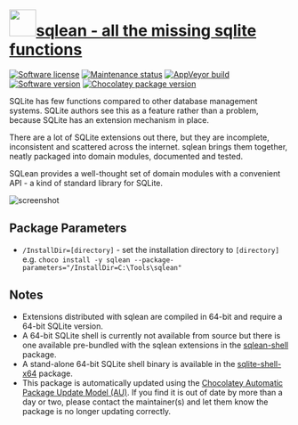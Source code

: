 # [<img src="https://cdn.jsdelivr.net/gh/dgalbraith/chocolatey-packages@5c00af62769ca23287f09747288b62b554e35d06/icons/sqlean.png" width="48" height="48" />sqlean - all the missing sqlite functions](https://chocolatey.org/packages/sqlean)

[![Software license](https://img.shields.io/badge/license-MIT-green.svg)](https://github.com/nalgeon/sqlean/blob/main/LICENSE)
[![Maintenance status](https://img.shields.io/badge/maintained%3F-yes-green.svg)](https://gitHub.com/dgalbraith/chocolatey-packages/graphs/commit-activity)
[![AppVeyor build](https://img.shields.io/appveyor/ci/dgalbraith/chocolatey-packages)](https://ci.appveyor.com/project/dgalbraith/chocolatey-packages)
[![Software version](https://img.shields.io/badge/Source-v0.24.0-blue.svg)](https://github.com/nalgeon/sqlean/releases/tag/0.24.0)
[![Chocolatey package version](https://img.shields.io/chocolatey/v/sqlean?label=Chocolatey)](https://chocolatey.org/packages/sqlean)

SQLite has few functions compared to other database management systems. SQLite
authors see this as a feature rather than a problem, because SQLite has an
extension mechanism in place.

There are a lot of SQLite extensions out there, but they are incomplete,
inconsistent and scattered across the internet. sqlean brings them together,
neatly packaged into domain modules, documented and tested.

SQLean provides a well-thought set of domain modules with a convenient API - a
kind of standard library for SQLite.

![screenshot](https://cdn.jsdelivr.net/gh/dgalbraith/chocolatey-packages@5c00af62769ca23287f09747288b62b554e35d06/automatic/sqlean/screenshot.png)

## Package Parameters

* `/InstallDir=[directory]` - set the installation directory to `[directory]`  
  e.g. `choco install -y sqlean --package-parameters="/InstallDir=C:\Tools\sqlean"`

## Notes

* Extensions distributed with sqlean are compiled in 64-bit and require a
  64-bit SQLite version.
* A 64-bit SQLite shell is currently not available from source but there is one
  available pre-bundled with the sqlean extensions in the [sqlean-shell](https://community.chocolatey.org/packages/sqlean-shell)
  package.
* A stand-alone 64-bit SQLite shell binary is available in the [sqlite-shell-x64](https://community.chocolatey.org/packages/sqlite-shell-x64)
  package.
* This package is automatically updated using the [Chocolatey Automatic Package Update Model (AU)](https://github.com/majkinetor/au/blob/master/README.md).
  If you find it is out of date by more than a day or two, please contact
  the maintainer(s) and let them know the package is no longer updating
  correctly.
